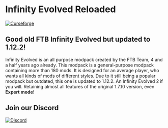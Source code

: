 # Infinity Evolved Reloaded

[![Curseforge](http://cf.way2muchnoise.eu/full_infinityevolved-reloaded_downloads.svg)](https://www.curseforge.com/minecraft/modpacks/infinityevolved-reloaded)

## Good old FTB Infinity Evolved but updated to 1.12.2!

Infinity Evolved is an all purpose modpack created by the FTB Team, 4 and a half years ago already. This modpack is a general-purpose modpack containing more than 180 mods. It is designed for an average player, who wants all kinds of mods of different styles. Due to it still being a popular modpack but outdated, this one is updated to 1.12.2. An Infinity Evolved 2 if you will. Retaining almost all features of the original 1.7.10 version, even __Expert mode__!

## Join our Discord

[![Discord](https://discord.com/assets/e4923594e694a21542a489471ecffa50.svg)](https://discord.gg/397uwyT)

